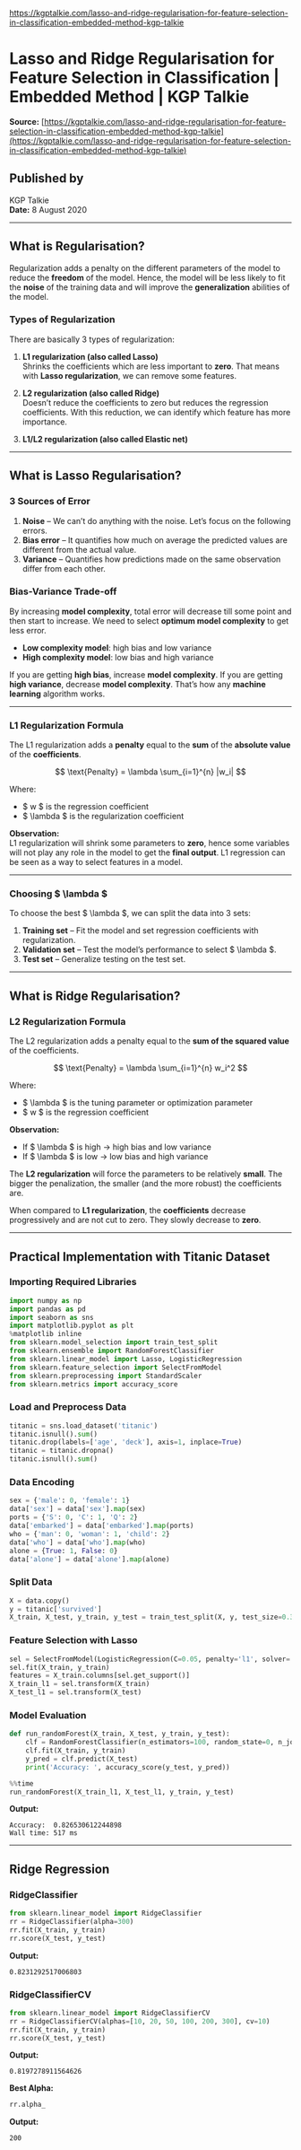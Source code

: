 https://kgptalkie.com/lasso-and-ridge-regularisation-for-feature-selection-in-classification-embedded-method-kgp-talkie

# Lasso and Ridge Regularisation for Feature Selection in Classification | Embedded Method | KGP Talkie

**Source:** [https://kgptalkie.com/lasso-and-ridge-regularisation-for-feature-selection-in-classification-embedded-method-kgp-talkie](https://kgptalkie.com/lasso-and-ridge-regularisation-for-feature-selection-in-classification-embedded-method-kgp-talkie)

## Published by
KGP Talkie  
**Date:** 8 August 2020

---

## What is Regularisation?

Regularization adds a penalty on the different parameters of the model to reduce the **freedom** of the model. Hence, the model will be less likely to fit the **noise** of the training data and will improve the **generalization** abilities of the model.

### Types of Regularization
There are basically 3 types of regularization:

1. **L1 regularization (also called Lasso)**  
   Shrinks the coefficients which are less important to **zero**. That means with **Lasso regularization**, we can remove some features.

2. **L2 regularization (also called Ridge)**  
   Doesn’t reduce the coefficients to zero but reduces the regression coefficients. With this reduction, we can identify which feature has more importance.

3. **L1/L2 regularization (also called Elastic net)**

---

## What is Lasso Regularisation?

### 3 Sources of Error
1. **Noise** – We can’t do anything with the noise. Let’s focus on the following errors.
2. **Bias error** – It quantifies how much on average the predicted values are different from the actual value.
3. **Variance** – Quantifies how predictions made on the same observation differ from each other.

### Bias-Variance Trade-off
By increasing **model complexity**, total error will decrease till some point and then start to increase. We need to select **optimum model complexity** to get less error.

- **Low complexity model**: high bias and low variance  
- **High complexity model**: low bias and high variance  

If you are getting **high bias**, increase **model complexity**. If you are getting **high variance**, decrease **model complexity**. That’s how any **machine learning** algorithm works.

---

### L1 Regularization Formula
The L1 regularization adds a **penalty** equal to the **sum** of the **absolute value** of the **coefficients**.

$$
\text{Penalty} = \lambda \sum_{i=1}^{n} |w_i|
$$

Where:
- $ w $ is the regression coefficient
- $ \lambda $ is the regularization coefficient

**Observation:**  
L1 regularization will shrink some parameters to **zero**, hence some variables will not play any role in the model to get the **final output**. L1 regression can be seen as a way to select features in a model.

---

### Choosing $ \lambda $
To choose the best $ \lambda $, we can split the data into 3 sets:

1. **Training set** – Fit the model and set regression coefficients with regularization.
2. **Validation set** – Test the model’s performance to select $ \lambda $.
3. **Test set** – Generalize testing on the test set.

---

## What is Ridge Regularisation?

### L2 Regularization Formula
The L2 regularization adds a penalty equal to the **sum of the squared value** of the coefficients.

$$
\text{Penalty} = \lambda \sum_{i=1}^{n} w_i^2
$$

Where:
- $ \lambda $ is the tuning parameter or optimization parameter
- $ w $ is the regression coefficient

**Observation:**
- If $ \lambda $ is high → high bias and low variance
- If $ \lambda $ is low → low bias and high variance

The **L2 regularization** will force the parameters to be relatively **small**. The bigger the penalization, the smaller (and the more robust) the coefficients are.

When compared to **L1 regularization**, the **coefficients** decrease progressively and are not cut to zero. They slowly decrease to **zero**.

---

## Practical Implementation with Titanic Dataset

### Importing Required Libraries
```python
import numpy as np
import pandas as pd
import seaborn as sns
import matplotlib.pyplot as plt
%matplotlib inline
from sklearn.model_selection import train_test_split
from sklearn.ensemble import RandomForestClassifier
from sklearn.linear_model import Lasso, LogisticRegression
from sklearn.feature_selection import SelectFromModel
from sklearn.preprocessing import StandardScaler
from sklearn.metrics import accuracy_score
```

### Load and Preprocess Data
```python
titanic = sns.load_dataset('titanic')
titanic.isnull().sum()
titanic.drop(labels=['age', 'deck'], axis=1, inplace=True)
titanic = titanic.dropna()
titanic.isnull().sum()
```

### Data Encoding
```python
sex = {'male': 0, 'female': 1}
data['sex'] = data['sex'].map(sex)
ports = {'S': 0, 'C': 1, 'Q': 2}
data['embarked'] = data['embarked'].map(ports)
who = {'man': 0, 'woman': 1, 'child': 2}
data['who'] = data['who'].map(who)
alone = {True: 1, False: 0}
data['alone'] = data['alone'].map(alone)
```

### Split Data
```python
X = data.copy()
y = titanic['survived']
X_train, X_test, y_train, y_test = train_test_split(X, y, test_size=0.33, random_state=42)
```

### Feature Selection with Lasso
```python
sel = SelectFromModel(LogisticRegression(C=0.05, penalty='l1', solver='liblinear'))
sel.fit(X_train, y_train)
features = X_train.columns[sel.get_support()]
X_train_l1 = sel.transform(X_train)
X_test_l1 = sel.transform(X_test)
```

### Model Evaluation
```python
def run_randomForest(X_train, X_test, y_train, y_test):
    clf = RandomForestClassifier(n_estimators=100, random_state=0, n_jobs=-1)
    clf.fit(X_train, y_train)
    y_pred = clf.predict(X_test)
    print('Accuracy: ', accuracy_score(y_test, y_pred))

%%time
run_randomForest(X_train_l1, X_test_l1, y_train, y_test)
```

**Output:**
```
Accuracy:  0.826530612244898
Wall time: 517 ms
```

---

## Ridge Regression

### RidgeClassifier
```python
from sklearn.linear_model import RidgeClassifier
rr = RidgeClassifier(alpha=300)
rr.fit(X_train, y_train)
rr.score(X_test, y_test)
```

**Output:**
```
0.8231292517006803
```

### RidgeClassifierCV
```python
from sklearn.linear_model import RidgeClassifierCV
rr = RidgeClassifierCV(alphas=[10, 20, 50, 100, 200, 300], cv=10)
rr.fit(X_train, y_train)
rr.score(X_test, y_test)
```

**Output:**
```
0.8197278911564626
```

**Best Alpha:**
```python
rr.alpha_
```

**Output:**
```
200
```